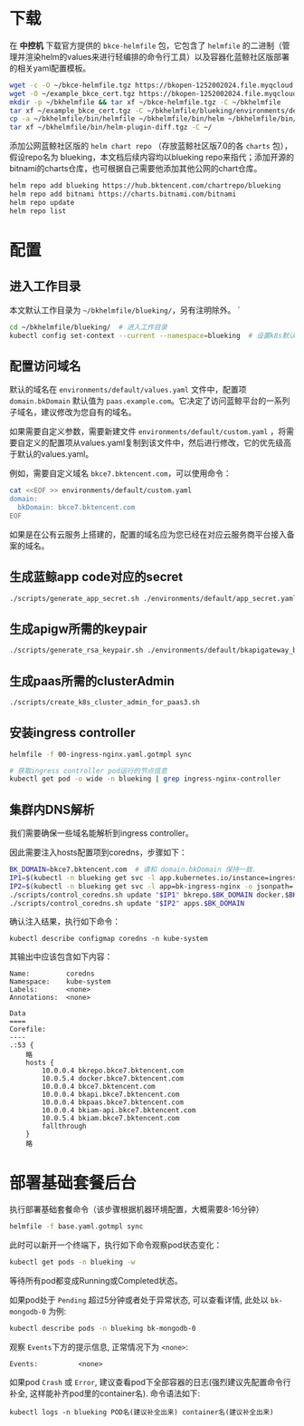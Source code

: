 

# 下载
在 **中控机** 下载官方提供的  `bkce-helmfile`  包，它包含了  `helmfile`  的二进制（管理并渲染helm的values来进行轻编排的命令行工具）以及容器化蓝鲸社区版部署的相关yaml配置模板。

``` bash
wget -c -O ~/bkce-helmfile.tgz https://bkopen-1252002024.file.myqcloud.com/ce7/bkce-helmfile.tgz
wget -O ~/example_bkce_cert.tgz https://bkopen-1252002024.file.myqcloud.com/ce7/example_bkce_cert.tgz
mkdir -p ~/bkhelmfile && tar xf ~/bkce-helmfile.tgz -C ~/bkhelmfile
tar xf ~/example_bkce_cert.tgz -C ~/bkhelmfile/blueking/environments/default/
cp -a ~/bkhelmfile/bin/helmfile ~/bkhelmfile/bin/helm ~/bkhelmfile/bin/yq /usr/local/bin/ && chmod +x /usr/local/bin/helm* /usr/local/bin/yq
tar xf ~/bkhelmfile/bin/helm-plugin-diff.tgz -C ~/
```

添加公网蓝鲸社区版的  `helm chart repo`  （存放蓝鲸社区版7.0的各  `charts`  包），假设repo名为 blueking，本文档后续内容均以blueking repo来指代；添加开源的bitnami的charts仓库，也可根据自己需要他添加其他公网的chart仓库。

``` bash
helm repo add blueking https://hub.bktencent.com/chartrepo/blueking
helm repo add bitnami https://charts.bitnami.com/bitnami
helm repo update
helm repo list
```

# 配置
## 进入工作目录
本文默认工作目录为 `~/bkhelmfile/blueking/`，另有注明除外。
`
``` bash
cd ~/bkhelmfile/blueking/  # 进入工作目录
kubectl config set-context --current --namespace=blueking  # 设置k8s默认ns, 方便后续操作.
```

## 配置访问域名

默认的域名在  `environments/default/values.yaml`  文件中，配置项 `domain.bkDomain` 默认值为 `paas.example.com`。它决定了访问蓝鲸平台的一系列子域名，建议修改为您自有的域名。

如果需要自定义参数，需要新建文件  `environments/default/custom.yaml`  ，将需要自定义的配置项从values.yaml复制到该文件中，然后进行修改，它的优先级高于默认的values.yaml。

例如，需要自定义域名 `bkce7.bktencent.com`，可以使用命令：
``` bash
cat <<EOF >> environments/default/custom.yaml
domain:
  bkDomain: bkce7.bktencent.com
EOF
```

如果是在公有云服务上搭建的，配置的域名应为您已经在对应云服务商平台接入备案的域名。

## 生成蓝鲸app code对应的secret
``` bash
./scripts/generate_app_secret.sh ./environments/default/app_secret.yaml
```

## 生成apigw所需的keypair
``` bash
./scripts/generate_rsa_keypair.sh ./environments/default/bkapigateway_builtin_keypair.yaml
```

## 生成paas所需的clusterAdmin
``` bash
./scripts/create_k8s_cluster_admin_for_paas3.sh
```

## 安装ingress controller
``` bash
helmfile -f 00-ingress-nginx.yaml.gotmpl sync

# 获取ingress controller pod运行的节点信息
kubectl get pod -o wide -n blueking | grep ingress-nginx-controller
```

## 集群内DNS解析
我们需要确保一些域名能解析到ingress controller。

因此需要注入hosts配置项到coredns，步骤如下：

``` bash
BK_DOMAIN=bkce7.bktencent.com  # 请和 domain.bkDomain 保持一致.
IP1=$(kubectl -n blueking get svc -l app.kubernetes.io/instance=ingress-nginx -o jsonpath='{.items[0].spec.clusterIP}')
IP2=$(kubectl -n blueking get svc -l app=bk-ingress-nginx -o jsonpath='{.items[0].spec.clusterIP}')
./scripts/control_coredns.sh update "$IP1" bkrepo.$BK_DOMAIN docker.$BK_DOMAIN $BK_DOMAIN bkapi.$BK_DOMAIN bkpaas.$BK_DOMAIN bkiam-api.$BK_DOMAIN bkiam.$BK_DOMAIN
./scripts/control_coredns.sh update "$IP2" apps.$BK_DOMAIN
```

确认注入结果，执行如下命令：
```
kubectl describe configmap coredns -n kube-system
```
其输出中应该包含如下内容：
```
Name:         coredns
Namespace:    kube-system
Labels:       <none>
Annotations:  <none>

Data
====
Corefile:
----
.:53 {
    略
    hosts {
        10.0.0.4 bkrepo.bkce7.bktencent.com
        10.0.5.4 docker.bkce7.bktencent.com
        10.0.0.4 bkce7.bktencent.com
        10.0.0.4 bkapi.bkce7.bktencent.com
        10.0.0.4 bkpaas.bkce7.bktencent.com
        10.0.0.4 bkiam-api.bkce7.bktencent.com
        10.0.5.4 bkiam.bkce7.bktencent.com
        fallthrough
    }
    略
```

# 部署基础套餐后台

执行部署基础套餐命令（该步骤根据机器环境配置，大概需要8-16分钟）
``` bash
helmfile -f base.yaml.gotmpl sync
```

此时可以新开一个终端下，执行如下命令观察pod状态变化：
``` bash
kubectl get pods -n blueking -w
```
等待所有pod都变成Running或Completed状态。

如果pod处于 `Pending` 超过5分钟或者处于异常状态, 可以查看详情, 此处以 `bk-mongodb-0` 为例:
``` bash
kubectl describe pods -n blueking bk-mongodb-0
```
观察 `Events`下方的提示信息, 正常情况下为 `<none>`:
``` text
Events:          <none>
```

如果pod `Crash` 或 `Error`, 建议查看pod下全部容器的日志(强烈建议先配置命令行补全, 这样能补齐pod里的container名).
命令语法如下:
```
kubectl logs -n blueking POD名(建议补全出来) container名(建议补全出来)
```
